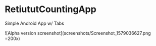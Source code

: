 # RetiututCountingApp
Simple Android App w/ Tabs

![Alpha version screenshot](screenshots/Screenshot_1579036627.png =200x)
